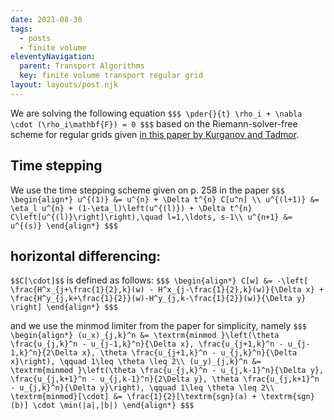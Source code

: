 ```yaml
---
date: 2021-08-30
tags:
  - posts
  - finite volume
eleventyNavigation:
  parent: Transport Algorithms
  key: finite volume transport regular grid
layout: layouts/post.njk
---
```

We are solving the following equation
`$$$
\pder{}{t} \rho_i + \nabla \cdot (\rho_i\mathbf{F}) = 0
$$$`
based on the Riemann-solver-free scheme for regular grids given [in this paper by Kurganov and Tadmor](https://www.sciencedirect.com/science/article/pii/S0021999100964593).

## Time stepping
We use the time stepping scheme given on p. 258 in the paper
`$$$
\begin{align*}
u^{(1)} &= u^{n} + \Delta t^{n} C[u^n] \\
u^{(l+1)} &= \eta_l u^{n} + (1-\eta_l)\left(u^{(l)}) + \Delta t^{n} C\left[u^{(l)}\right]\right),\quad l=1,\ldots, s-1\\
u^{n+1} &= u^{(s)}
\end{align*}
$$$`

## horizontal differencing:
`$$C[\cdot]$$` is defined as follows:
`$$$
\begin{align*}
C[w] &= -\left[ \frac{H^x_{j+\frac{1}{2},k}(w) - H^x_{j-\frac{1}{2},k}(w)}{\Delta x} + \frac{H^y_{j,k+\frac{1}{2}}(w)-H^y_{j,k-\frac{1}{2}}(w)}{\Delta y} \right]
\end{align*}
$$$`


and we use the minmod limiter from the paper for simplicity, namely
`$$$
\begin{align*}
  (u_x)_{j,k}^n &= \textrm{minmod }\left(\theta \frac{u_{j,k}^n - u_{j-1,k}^n}{\Delta x}, \frac{u_{j+1,k}^n - u_{j-1,k}^n}{2\Delta x}, \theta \frac{u_{j+1,k}^n - u_{j,k}^n}{\Delta x}\right), \qquad 1\leq \theta \leq 2\\
  (u_y)_{j,k}^n &= \textrm{minmod }\left(\theta \frac{u_{j,k}^n - u_{j,k-1}^n}{\Delta y}, \frac{u_{j,k+1}^n - u_{j,k-1}^n}{2\Delta y}, \theta \frac{u_{j,k+1}^n - u_{j,k}^n}{\Delta y}\right), \qquad 1\leq \theta \leq 2\\
  \textrm{minmod}[\cdot] &= \frac{1}{2}[\textrm{sgn}(a) + \textrm{sgn}(b)] \cdot \min(|a|,|b|)
\end{align*}
$$$`